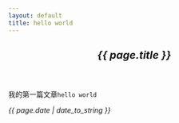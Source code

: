```yaml
---
layout: default
title: hello world
---
```

<header>
	<h2><em>{{ page.title }}</em></h2>
</header>
<section>
	<article>
		<p>我的第一篇文章<code>hello world</code></p>
		<time><i>{{ page.date | date_to_string }}</i></time>
	</article>
</section>